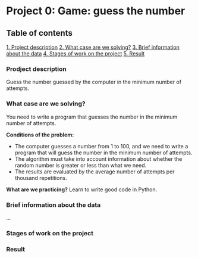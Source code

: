 # Project 0: Game: guess the number

## Table of contents
[1. Project description](https://github.com/Ctanicla8/sf_data_science/blob/main/project_0/README.md)
[2. What case are we solving?](___)
[3. Brief information about the data](___)
[4. Stages of work on the project](___)
[5. Result](___)

### Prodject description
Guess the number guessed by the computer in the minimum number of attempts.

### What case are we solving?
You need to write a program that guesses the number in the minimum number of attempts.

**Conditions of the problem:**
- The computer guesses a number from 1 to 100, and we need to write a program that will guess the number in the minimum number of attempts.
- The algorithm must take into account information about whether the random number is greater or less than what we need.
- The results are evaluated by the average number of attempts per thousand repetitions.

**What are we practicing?**
Learn to write good code in Python.

### Brief information about the data

...

### Stages of work on the project



### Result

